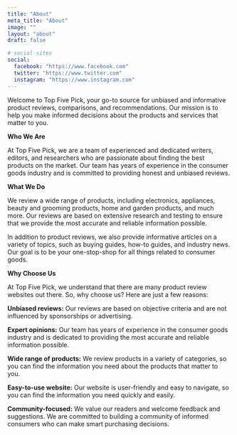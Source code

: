 ```yaml
---
title: "About"
meta_title: "About"
image: ""
layout: "about"
draft: false

# social sites
social:
  facebook: "https://www.facebook.com"
  twitter: "https://www.twitter.com"
  instagram: "https://www.instagram.com"
---
```


Welcome to Top Five Pick, your go-to source for unbiased and informative product reviews, comparisons, and recommendations. Our mission is to help you make informed decisions about the products and services that matter to you.

**Who We Are**

At Top Five Pick, we are a team of experienced and dedicated writers, editors, and researchers who are passionate about finding the best products on the market. Our team has years of experience in the consumer goods industry and is committed to providing honest and unbiased reviews.

**What We Do**

We review a wide range of products, including electronics, appliances, beauty and grooming products, home and garden products, and much more. Our reviews are based on extensive research and testing to ensure that we provide the most accurate and reliable information possible.

In addition to product reviews, we also provide informative articles on a variety of topics, such as buying guides, how-to guides, and industry news. Our goal is to be your one-stop-shop for all things related to consumer goods.

**Why Choose Us**

At Top Five Pick, we understand that there are many product review websites out there. So, why choose us? Here are just a few reasons:

**Unbiased reviews:** Our reviews are based on objective criteria and are not influenced by sponsorships or advertising.

**Expert opinions:** Our team has years of experience in the consumer goods industry and is dedicated to providing the most accurate and reliable information possible.

**Wide range of products:** We review products in a variety of categories, so you can find the information you need about the products that matter to you.

**Easy-to-use website:** Our website is user-friendly and easy to navigate, so you can find the information you need quickly and easily.

**Community-focused:** We value our readers and welcome feedback and suggestions. We are committed to building a community of informed consumers who can make smart purchasing decisions.
